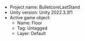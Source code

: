 <!-- UNITY CODE ASSIST INSTRUCTIONS START -->
- Project name: BulletcoreLastStand
- Unity version: Unity 2022.3.3f1
- Active game object:
  - Name: Floor
  - Tag: Untagged
  - Layer: Default
<!-- UNITY CODE ASSIST INSTRUCTIONS END -->